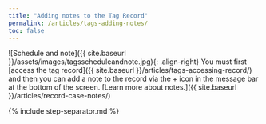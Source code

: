 ```yaml
---
title: "Adding notes to the Tag Record"
permalink: /articles/tags-adding-notes/
toc: false
---
```


![Schedule and note]({{ site.baseurl }}/assets/images/tagsscheduleandnote.jpg){: .align-right}  You must first [access the tag record]({{ site.baseurl }}/articles/tags-accessing-record/) and then you can add a note to the record via the + icon in the message bar at the bottom of the screen. [Learn more about notes.]({{ site.baseurl }}/articles/record-case-notes/)

{% include step-separator.md %}
